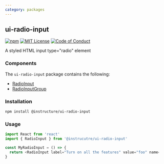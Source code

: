 ```yaml
---
category: packages
---
```


## ui-radio-input

[![npm][npm]][npm-url]
[![MIT License][license-badge]][license]
[![Code of Conduct][coc-badge]][coc]

A styled HTML input type="radio" element

### Components

The `ui-radio-input` package contains the following:

- [RadioInput](#RadioInput)
- [RadioInputGroup](#RadioInputGroup)

### Installation

```sh
npm install @instructure/ui-radio-input
```

### Usage

```js
import React from 'react'
import { RadioInput } from '@instrucutre/ui-radio-input'

const MyRadioInput = () => {
  return <RadioInput label="Turn on all the features" value="foo" name="bar" />
}
```

[npm]: https://img.shields.io/npm/v/@instructure/ui-radio-input.svg
[npm-url]: https://npmjs.com/package/@instructure/ui-radio-input
[license-badge]: https://img.shields.io/npm/l/instructure-ui.svg?style=flat-square
[license]: https://github.com/instructure/instructure-ui/blob/master/LICENSE.md
[coc-badge]: https://img.shields.io/badge/code%20of-conduct-ff69b4.svg?style=flat-square
[coc]: https://github.com/instructure/instructure-ui/blob/master/CODE_OF_CONDUCT.md
